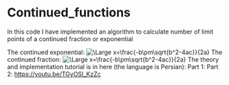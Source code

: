 # Continued_functions
In this code I have implemented an algorithm to calculate number of limit points of a continued fraction or exponential

The continued exponential:
<img src="https://latex.codecogs.com/svg.latex?\Large&space;f(z)=e^{ze^{ze^{z...}}}" title="\Large x=\frac{-b\pm\sqrt{b^2-4ac}}{2a}" />
The continued fraction:
<img src="https://latex.codecogs.com/svg.latex?\Large&space;x=\frac{1}{1-\frac{z}{1-\frac{z}{1-z...}}}" title="\Large x=\frac{-b\pm\sqrt{b^2-4ac}}{2a}" />
The theory and implementation tutorial is in here (the language is Persian):
Part 1:
Part 2: https://youtu.be/TGyOSl_KzZc
